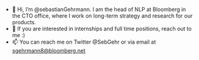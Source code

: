 - 👋 Hi, I’m @sebastianGehrmann. I am the head of NLP at Bloomberg in the CTO office, where I work on long-term strategy and research for our products. 
- 💞️ If you are interested in internships and full time positions, reach out to me :)
- 📫 You can reach me on Twitter @SebGehr or via email at sgehrmann8@bloomberg.net

<!---
sebastianGehrmann/sebastianGehrmann is a ✨ special ✨ repository because its `README.md` (this file) appears on your GitHub profile.
You can click the Preview link to take a look at your changes.
--->
